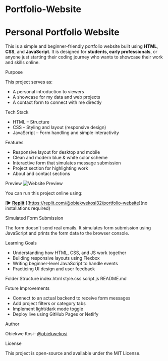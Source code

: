 # Portfolio-Website
# Personal Portfolio Website

This is a simple and beginner-friendly portfolio website built using **HTML**, **CSS**, and **JavaScript**. It is designed for **students, early professionals**, or anyone just starting their coding journey who wants to showcase their work and skills online.

Purpose

This project serves as:
- A personal introduction to viewers
- A showcase for my data and web projects
- A contact form to connect with me directly

Tech Stack

-  HTML – Structure
-  CSS – Styling and layout (responsive design)
-  JavaScript – Form handling and simple interactivity

Features

-  Responsive layout for desktop and mobile
-  Clean and modern blue & white color scheme
-  Interactive form that simulates message submission
-  Project section for highlighting work
-  About and contact sections


Preview
![Website Preview](PortfolioWebsite.jpg)



You can run this project online using:

[**▶️ [Replit](https://replit.com/)** ](https://replit.com/@obiekwekosi32/portfolio-website)(no installations required)


Simulated Form Submission

The form doesn't send real emails. It simulates form submission using JavaScript and prints the form data to the browser console.

Learning Goals

- Understanding how HTML, CSS, and JS work together
- Building responsive layouts using Flexbox
- Writing beginner-level JavaScript to handle events
- Practicing UI design and user feedback

Folder Structure
 index.html
 style.css
 script.js
 README.md

 
Future Improvements

- Connect to an actual backend to receive form messages
- Add project filters or category tabs
- Implement light/dark mode toggle
- Deploy live using GitHub Pages or Netlify



Author

Obiekwe Kosi– [@obiekwekosi](linkedin.com/in/obiekwe-kosi)



License

This project is open-source and available under the MIT License.


